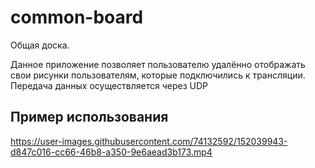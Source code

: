 # common-board
Общая доска.

Данное приложение позволяет пользователю удалённо отображать свои рисунки пользователям, которые подключились к трансляции. Передача данных осуществляется через UDP
## Пример использования

https://user-images.githubusercontent.com/74132592/152039943-d847c016-cc66-46b8-a350-9e6aead3b173.mp4

